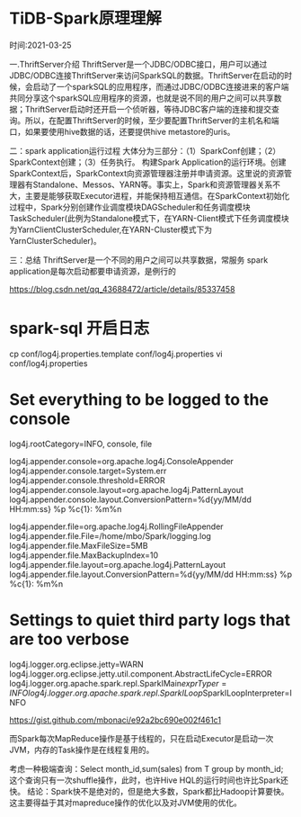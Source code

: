 # TiDB-Spark原理理解
时间:2021-03-25




一.ThriftServer介绍
ThriftServer是一个JDBC/ODBC接口，用户可以通过JDBC/ODBC连接ThriftServer来访问SparkSQL的数据。ThriftServer在启动的时候，会启动了一个sparkSQL的应用程序，而通过JDBC/ODBC连接进来的客户端共同分享这个sparkSQL应用程序的资源，也就是说不同的用户之间可以共享数据；ThriftServer启动时还开启一个侦听器，等待JDBC客户端的连接和提交查询。所以，在配置ThriftServer的时候，至少要配置ThriftServer的主机名和端口，如果要使用hive数据的话，还要提供hive metastore的uris。

二：spark application运行过程
大体分为三部分：（1）SparkConf创建；（2）SparkContext创建；（3）任务执行。
构建Spark Application的运行环境。创建SparkContext后，SparkContext向资源管理器注册并申请资源。这里说的资源管理器有Standalone、Messos、YARN等。事实上，Spark和资源管理器关系不大，主要是能够获取Executor进程，并能保持相互通信。在SparkContext初始化过程中，Spark分别创建作业调度模块DAGScheduler和任务调度模块TaskScheduler(此例为Standalone模式下，在YARN-Client模式下任务调度模块为YarnClientClusterScheduler,在YARN-Cluster模式下为YarnClusterScheduler)。

三：总结
ThriftServer是一个不同的用户之间可以共享数据，常服务
spark application是每次启动都要申请资源，是例行的


https://blog.csdn.net/qq_43688472/article/details/85337458






# spark-sql    开启日志  

cp conf/log4j.properties.template conf/log4j.properties
vi conf/log4j.properties



# Set everything to be logged to the console
log4j.rootCategory=INFO, console, file

log4j.appender.console=org.apache.log4j.ConsoleAppender
log4j.appender.console.target=System.err
log4j.appender.console.threshold=ERROR
log4j.appender.console.layout=org.apache.log4j.PatternLayout
log4j.appender.console.layout.ConversionPattern=%d{yy/MM/dd HH:mm:ss} %p %c{1}: %m%n

log4j.appender.file=org.apache.log4j.RollingFileAppender
log4j.appender.file.File=/home/mbo/Spark/logging.log
log4j.appender.file.MaxFileSize=5MB
log4j.appender.file.MaxBackupIndex=10
log4j.appender.file.layout=org.apache.log4j.PatternLayout
log4j.appender.file.layout.ConversionPattern=%d{yy/MM/dd HH:mm:ss} %p %c{1}: %m%n

# Settings to quiet third party logs that are too verbose
log4j.logger.org.eclipse.jetty=WARN
log4j.logger.org.eclipse.jetty.util.component.AbstractLifeCycle=ERROR
log4j.logger.org.apache.spark.repl.SparkIMain$exprTyper=INFO
log4j.logger.org.apache.spark.repl.SparkILoop$SparkILoopInterpreter=INFO

https://gist.github.com/mbonaci/e92a2bc690e002f461c1




而Spark每次MapReduce操作是基于线程的，只在启动Executor是启动一次JVM，内存的Task操作是在线程复用的。


考虑一种极端查询：Select month_id,sum(sales) from T group by month_id;
这个查询只有一次shuffle操作，此时，也许Hive HQL的运行时间也许比Spark还快。
结论：Spark快不是绝对的，但是绝大多数，Spark都比Hadoop计算要快。这主要得益于其对mapreduce操作的优化以及对JVM使用的优化。
